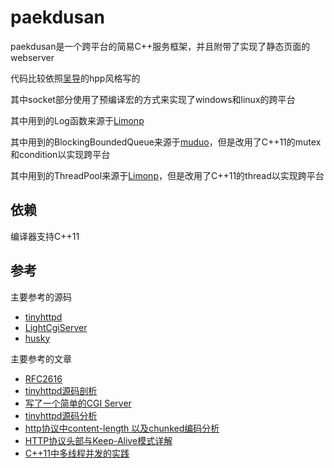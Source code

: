 # paekdusan
paekdusan是一个跨平台的简易C++服务框架，并且附带了实现了静态页面的webserver

代码比较依照[吴导](https://github.com/yanyiwu)的hpp风格写的

其中socket部分使用了预编译宏的方式来实现了windows和linux的跨平台

其中用到的Log函数来源于[Limonp](https://github.com/yanyiwu/limonp)

其中用到的BlockingBoundedQueue来源于[muduo](https://github.com/chenshuo/muduo/)，但是改用了C++11的mutex和condition以实现跨平台

其中用到的ThreadPool来源于[Limonp](https://github.com/yanyiwu/limonp)，但是改用了C++11的thread以实现跨平台

## 依赖
编译器支持C++11

## 参考
主要参考的源码

- [tinyhttpd](http://sourceforge.net/projects/tinyhttpd/)
- [LightCgiServer](https://github.com/imyouxia/LightCgiServer)
- [husky](https://github.com/yanyiwu/husky)

主要参考的文章

- [RFC2616](http://www.ietf.org/rfc/rfc2616.txt)
- [tinyhttpd源码剖析](http://armsword.com/2014/10/29/tinyhttpd-code-analyse/)
- [写了一个简单的CGI Server](http://armsword.com/2014/05/18/light-cgi-server/)
- [tinyhttpd源码分析](http://blog.sina.com.cn/s/blog_a5191b5c0102v9yr.html)
- [http协议中content-length 以及chunked编码分析](http://blog.csdn.net/yankai0219/article/details/8269922)
- [HTTP协议头部与Keep-Alive模式详解](https://www.byvoid.com/blog/http-keep-alive-header/)
- [C++11中多线程并发的实践](http://www.cnblogs.com/haippy/)

